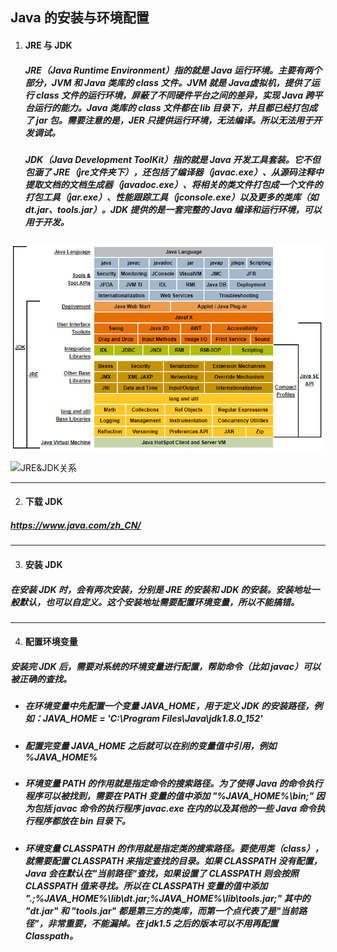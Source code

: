 ## Java 的安装与环境配置
1. #### JRE 与 JDK
   ##### JRE（Java Runtime Environment）指的就是 Java 运行环境。主要有两个部分，JVM 和 Java 类库的 class 文件。JVM 就是 Java虚拟机，提供了运行 class 文件的运行环境，屏蔽了不同硬件平台之间的差异，实现 Java 跨平台运行的能力。Java 类库的 class 文件都在 lib 目录下，并且都已经打包成了 jar 包。需要注意的是，JER 只提供运行环境，无法编译。所以无法用于开发调试。  

   ##### JDK（Java Development ToolKit）指的就是 Java 开发工具套装。它不但包涵了 JRE（jre文件夹下），还包括了编译器（javac.exe）、从源码注释中提取文档的文档生成器（javadoc.exe）、将相关的类文件打包成一个文件的打包工具（jar.exe）、性能跟踪工具（jconsole.exe）以及更多的类库（如 dt.jar、tools.jar）。JDK 提供的是一套完整的 Java 编译和运行环境，可以用于开发。

  ![JDK结构](https://github.com/StRothschild/Back-End/blob/master/resource/Java%20%E2%80%94%20JDK%20%E7%BB%93%E6%9E%84.png?raw=true)
  
  ![JRE&JDK关系](https://github.com/StRothschild/Back-End/blob/master/resource/Java%20%E2%80%94%20JRE&JDK.jpg?raw=true)



---   
2. #### 下载 JDK
  ##### https://www.java.com/zh_CN/

---   
3. #### 安装 JDK
  ##### 在安装 JDK 时，会有两次安装，分别是 JRE 的安装和 JDK 的安装。安装地址一般默认，也可以自定义。这个安装地址需要配置环境变量，所以不能搞错。

---   
4. #### 配置环境变量
  ##### 安装完 JDK 后，需要对系统的环境变量进行配置，帮助命令（比如 javac）可以被正确的查找。

  - ##### 在环境变量中先配置一个变量 JAVA_HOME，用于定义 JDK 的安装路径，例如：JAVA_HOME = 'C:\Program Files\Java\jdk1.8.0_152'

  - ##### 配置完变量 JAVA_HOME 之后就可以在别的变量值中引用，例如 %JAVA_HOME%

  - ##### 环境变量 PATH 的作用就是指定命令的搜索路径。为了使得 Java 的命令执行程序可以被找到，需要在 PATH 变量的值中添加 "%JAVA_HOME%\bin;"  因为包括 javac 命令的执行程序 javac.exe 在内的以及其他的一些 Java 命令执行程序都放在 bin 目录下。

  - ##### 环境变量 CLASSPATH 的作用就是指定类的搜索路径。要使用类（class），就需要配置 CLASSPATH 来指定查找的目录。如果 CLASSPATH 没有配置，Java 会在默认在"当前路径"查找，如果设置了 CLASSPATH 则会按照 CLASSPATH 值来寻找。所以在 CLASSPATH 变量的值中添加 ".;%JAVA_HOME%\lib\dt.jar;%JAVA_HOME%\lib\tools.jar;" 其中的 "dt.jar" 和 "tools.jar" 都是第三方的类库，而第一个点代表了是"当前路径"，非常重要，不能漏掉。在 jdk1.5 之后的版本可以不用再配置Classpath。
